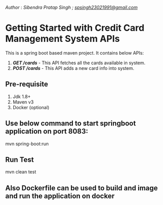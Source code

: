 *Author* : *Sibendra Pratap Singh ; spsingh23021991@gmail.com*

# Getting Started with Credit Card Management System APIs

This is a spring boot based maven project. It contains below APIs:

1. ***GET /cards***  - This API fetches all the cards available in system.
2. ***POST /cards***  - This API adds a new card info into system.

## Pre-requisite
1. Jdk 1.8+
2. Maven v3
3. Docker (optional)

## Use below command to start springboot application on port 8083:

mvn spring-boot:run

## Run Test
mvn clean test

## Also Dockerfile can be used to build and image and run the application on docker
